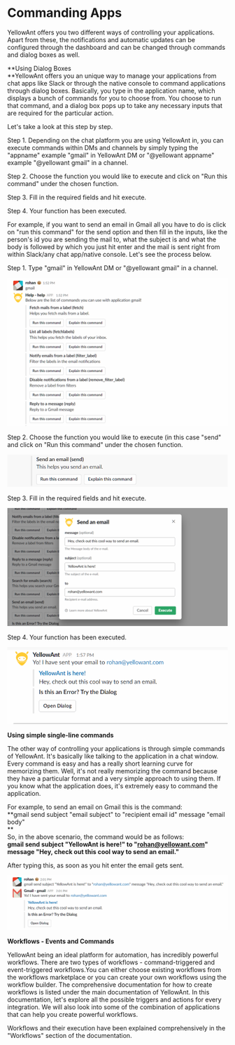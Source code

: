 # Commanding Apps

YellowAnt offers you two different ways of controlling your applications. Apart from these, the notifications and automatic updates can be configured through the dashboard and can be changed through commands and dialog boxes as well.

**Using Dialog Boxes    
**YellowAnt offers you an unique way to manage your applications from chat apps like Slack or through the native console to command applications through dialog boxes. Basically, you type in the application name, which displays a bunch of commands for you to choose from. You choose to run that command, and a dialog box pops up to take any necessary inputs that are required for the particular action.

Let's take a look at this step by step.

Step 1. Depending on the chat platform you are using YellowAnt in, you can execute commands within DMs and channels by simply typing the "appname" example "gmail" in YellowAnt DM or "@yellowant appname" example "@yellowant gmail" in a channel.

Step 2. Choose the function you would like to execute and click on "Run this command" under the chosen function.

Step 3. Fill in the required fields and hit execute.

Step 4. Your function has been executed.

For example, if you want to send an email in Gmail all you have to do is click on "run this command" for the send option and then fill in the inputs, like the person's id you are sending the mail to, what the subject is and what the body is followed by which you just hit enter and the mail is sent right from within Slack/any chat app/native console. Let's see the process below.

Step 1. Type "gmail" in YellowAnt DM or "@yellowant gmail" in a channel.  


![](.gitbook/assets/image%20%2847%29.png)

Step 2. Choose the function you would like to execute \(in this case "send" and click on "Run this command" under the chosen function.  


![](.gitbook/assets/image%20%2881%29.png)

Step 3. Fill in the required fields and hit execute.  


![](.gitbook/assets/image%20%28249%29.png)

Step 4. Your function has been executed.  


![](.gitbook/assets/image%20%28120%29.png)

**Using simple single-line commands**

The other way of controlling your applications is through simple commands of YellowAnt. It's basically like talking to the application in a chat window. Every command is easy and has a really short learning curve for memorizing them. Well, it's not really memorizing the command because they have a particular format and a very simple approach to using them. If you know what the application does, it's extremely easy to command the application.

For example, to send an email on Gmail this is the command:  
**gmail send subject "email subject" to "recipient email id" message "email body"    
**  
So, in the above scenario, the command would be as follows:  
**gmail send subject "YellowAnt is here!" to "rohan@yellowant.com" message "Hey, check out this cool way to send an email."**

After typing this, as soon as you hit enter the email gets sent.  


![](.gitbook/assets/image%20%28181%29.png)

**Workflows - Events and Commands**

YellowAnt being an ideal platform for automation, has incredibly powerful workflows. There are two types of workflows - command-triggered and event-triggered workflows.You can either choose existing workflows from the workflows marketplace or you can create your own workflows using the workflow builder. The comprehensive documentation for how to create workflows is listed under the main documentation of YellowAnt. In this documentation, let's explore all the possible triggers and actions for every integration. We will also look into some of the combination of applications that can help you create powerful workflows.

Workflows and their execution have been explained comprehensively in the "Workflows" section of the documentation.

